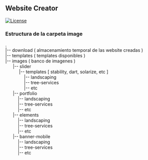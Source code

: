 ## Website Creator ##
[![License](http://misextras.000webhostapp.com/license-apache.svg)](https://github.com/glacayo/websitecreator)
### Estructura de la carpeta image ###
.<br>
|-- download ( almacenamiento temporal de las website creadas )<br>
|-- templates ( templates disponibles )<br>
|-- images ( banco de imagenes )<br>
&nbsp;&nbsp;&nbsp;&nbsp;&nbsp;&nbsp;|-- slider<br>
&nbsp;&nbsp;&nbsp;&nbsp;&nbsp;&nbsp;&nbsp;&nbsp;&nbsp;&nbsp;&nbsp;|-- templates [ stability, dart, solarize, etc ]<br>
&nbsp;&nbsp;&nbsp;&nbsp;&nbsp;&nbsp;&nbsp;&nbsp;&nbsp;&nbsp;&nbsp;&nbsp;&nbsp;&nbsp;&nbsp;|-- landscaping<br>
&nbsp;&nbsp;&nbsp;&nbsp;&nbsp;&nbsp;&nbsp;&nbsp;&nbsp;&nbsp;&nbsp;&nbsp;&nbsp;&nbsp;&nbsp;|-- tree-services<br>
&nbsp;&nbsp;&nbsp;&nbsp;&nbsp;&nbsp;&nbsp;&nbsp;&nbsp;&nbsp;&nbsp;&nbsp;&nbsp;&nbsp;&nbsp;|-- etc<br>
&nbsp;&nbsp;&nbsp;&nbsp;&nbsp;&nbsp;|-- portfolio<br>
&nbsp;&nbsp;&nbsp;&nbsp;&nbsp;&nbsp;&nbsp;&nbsp;&nbsp;&nbsp;|-- landscaping<br>
&nbsp;&nbsp;&nbsp;&nbsp;&nbsp;&nbsp;&nbsp;&nbsp;&nbsp;&nbsp;|-- tree-services<br>
&nbsp;&nbsp;&nbsp;&nbsp;&nbsp;&nbsp;&nbsp;&nbsp;&nbsp;&nbsp;|-- etc<br>
&nbsp;&nbsp;&nbsp;&nbsp;&nbsp;&nbsp;|-- elements<br>
&nbsp;&nbsp;&nbsp;&nbsp;&nbsp;&nbsp;&nbsp;&nbsp;&nbsp;&nbsp;|-- landscaping<br>
&nbsp;&nbsp;&nbsp;&nbsp;&nbsp;&nbsp;&nbsp;&nbsp;&nbsp;&nbsp;|-- tree-services<br>
&nbsp;&nbsp;&nbsp;&nbsp;&nbsp;&nbsp;&nbsp;&nbsp;&nbsp;&nbsp;|-- etc<br>
&nbsp;&nbsp;&nbsp;&nbsp;&nbsp;&nbsp;|-- banner-mobile<br>
&nbsp;&nbsp;&nbsp;&nbsp;&nbsp;&nbsp;&nbsp;&nbsp;&nbsp;&nbsp;|-- landscaping<br>
&nbsp;&nbsp;&nbsp;&nbsp;&nbsp;&nbsp;&nbsp;&nbsp;&nbsp;&nbsp;|-- tree-services<br>
&nbsp;&nbsp;&nbsp;&nbsp;&nbsp;&nbsp;&nbsp;&nbsp;&nbsp;&nbsp;|-- etc<br>